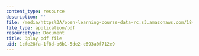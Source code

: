 ```yaml
---
content_type: resource
description: ''
file: /media/https%3A/open-learning-course-data-rc.s3.amazonaws.com/18-s096-topics-in-mathematics-with-applications-in-finance-fall-2013/1cfe28fa1f8db6b15de2e693a0f712e9_TuTmC8aOQJE.pdf
file_type: application/pdf
resourcetype: Document
title: 3play pdf file
uid: 1cfe28fa-1f8d-b6b1-5de2-e693a0f712e9
---
```

